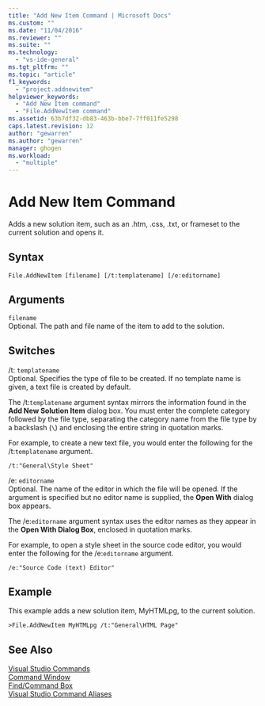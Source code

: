 ```yaml
---
title: "Add New Item Command | Microsoft Docs"
ms.custom: ""
ms.date: "11/04/2016"
ms.reviewer: ""
ms.suite: ""
ms.technology: 
  - "vs-ide-general"
ms.tgt_pltfrm: ""
ms.topic: "article"
f1_keywords: 
  - "project.addnewitem"
helpviewer_keywords: 
  - "Add New Item command"
  - "File.AddNewItem command"
ms.assetid: 63b7df32-db83-463b-bbe7-7ff011fe5298
caps.latest.revision: 12
author: "gewarren"
ms.author: "gewarren"
manager: ghogen
ms.workload: 
  - "multiple"
---
```

# Add New Item Command
Adds a new solution item, such as an .htm, .css, .txt, or frameset to the current solution and opens it.  
  
## Syntax  
  
```  
File.AddNewItem [filename] [/t:templatename] [/e:editorname]  
```  
  
## Arguments  
 `filename`  
 Optional. The path and file name of the item to add to the solution.  
  
## Switches  
 /t: `templatename`  
 Optional. Specifies the type of file to be created. If no template name is given, a text file is created by default.  
  
 The /t:`templatename` argument syntax mirrors the information found in the **Add New Solution Item** dialog box. You must enter the complete category followed by the file type, separating the category name from the file type by a backslash (`\`) and enclosing the entire string in quotation marks.  
  
 For example, to create a new text file, you would enter the following for the /t:`templatename` argument.  
  
```  
/t:"General\Style Sheet"  
```  
  
 /e: `editorname`  
 Optional. The name of the editor in which the file will be opened. If the argument is specified but no editor name is supplied, the **Open With** dialog box appears.  
  
 The /e:`editorname` argument syntax uses the editor names as they appear in the **Open With Dialog Box**, enclosed in quotation marks.  
  
 For example, to open a style sheet in the source code editor, you would enter the following for the /e:`editorname` argument.  
  
```  
/e:"Source Code (text) Editor"  
```  
  
## Example  
 This example adds a new solution item, MyHTMLpg, to the current solution.  
  
```  
>File.AddNewItem MyHTMLpg /t:"General\HTML Page"  
```  
  
## See Also  
 [Visual Studio Commands](../../ide/reference/visual-studio-commands.md)   
 [Command Window](../../ide/reference/command-window.md)   
 [Find/Command Box](../../ide/find-command-box.md)   
 [Visual Studio Command Aliases](../../ide/reference/visual-studio-command-aliases.md)